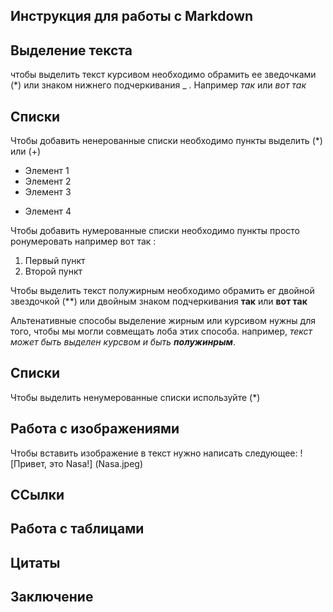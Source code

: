 ## Инструкция для работы с Markdown

## Выделение текста

чтобы выделить текст курсивом необходимо обрамить ее зведочками (*) или знаком нижнего подчеркивания _ . Например *так* или _вот так_ 
## Списки
Чтобы добавить ненерованные списки необходимо пункты выделить (*) или (+)
* Элемент 1
* Элемент 2
* Элемент 3
+ Элемент 4 

Чтобы добавить нумерованные списки необходимо пункты просто ронумеровать
например вот так :
1. Первый пункт
2. Второй пункт

Чтобы выделить текст полужирным необходимо обрамить ег двойной звездочкой (**) или двойным знаком подчеркивания **так** или __вот так__

Альтенативные способы выделение жирным или курсивом нужны для того, чтобы мы могли совмещать лоба этих способа. например, _текст может быть выделен курсвом и быть **полужинрым**_.

## Списки
Чтобы выделить ненумерованные списки используйте (*)
## Работа с изображениями

Чтобы вставить изображение в текст нужно написать следующее:
![Привет, это Nasa!] (Nasa.jpeg)

## ССылки

## Работа с таблицами

## Цитаты

## Заключение 